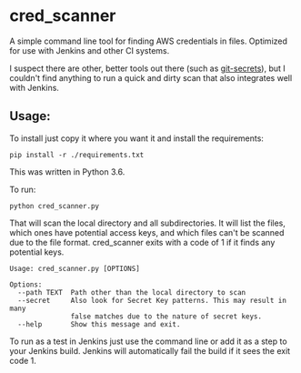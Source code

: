 # cred_scanner
A simple command line tool for finding AWS credentials in files. Optimized for use with Jenkins and other CI systems.

I suspect there are other, better tools out there (such as [git-secrets](https://github.com/awslabs/git-secrets/blob/master/git-secrets)), but I couldn't find anything to run a quick and dirty scan that also integrates well with Jenkins.

## Usage:

To install just copy it where you want it and install the requirements:

	pip install -r ./requirements.txt

This was written in Python 3.6.

To run:

	python cred_scanner.py 

That will scan the local directory and all subdirectories. It will list the files, which ones have potential access keys, and which files can't be scanned due to the file format. cred_scanner exits with a code of 1 if it finds any potential keys.

	Usage: cred_scanner.py [OPTIONS]

	Options:
	  --path TEXT  Path other than the local directory to scan
	  --secret     Also look for Secret Key patterns. This may result in many
	               false matches due to the nature of secret keys.
	  --help       Show this message and exit.

To run as a test in Jenkins just use the command line or add it as a step to your Jenkins build. Jenkins will automatically fail the build if it sees the exit code 1.